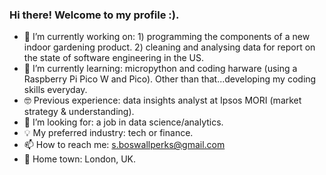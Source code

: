 ### Hi there! Welcome to my profile :).


- 🔭 I’m currently working on: 1) programming the components of a new indoor gardening product. 2) cleaning and analysing data for report on the state of software engineering in the US. 
- 🌱 I’m currently learning: micropython and coding harware (using a Raspberry Pi Pico W and Pico). Other than that...developing my coding skills everyday.
- 🤓 Previous experience: data insights analyst at Ipsos MORI (market strategy & understanding).
- 🤔 I’m looking for: a job in data science/analytics.
- 💡 My preferred industry: tech or finance.
- 📫 How to reach me: s.boswallperks@gmail.com
- 🌇 Home town: London, UK.
  

